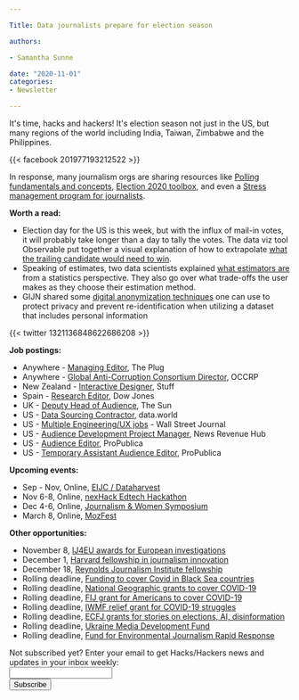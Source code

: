 ```yaml
---

Title: Data journalists prepare for election season

authors: 

- Samantha Sunne

date: "2020-11-01" 
categories: 
- Newsletter

---
```


It's time, hacks and hackers! It's election season not just in the US, but many regions of the world including India, Taiwan, Zimbabwe and the Philippines.

{{< facebook 201977193212522 >}}

In response, many journalism orgs are sharing resources like [Polling fundamentals and concepts](https://journalistsresource.org/tip-sheets/reporting/polling-fundamentals-journalists/), [Election 2020 toolbox](https://www.journaliststoolbox.org/2020/10/31/election_2008/), and even a [Stress management program for journalists](https://theselfinvestigation.com).

**Worth a read:**



*   Election day for the US is this week, but with the influx of mail-in votes, it will probably take longer than a day to tally the votes. The data viz tool Observable put together a visual explanation of how to extrapolate [what the trailing candidate would need to win](https://observablehq.com/@observablehq/visualizing-partial-election-results).
*   Speaking of estimates, two data scientists explained [what estimators are](https://multithreaded.stitchfix.com/blog/2020/09/24/what-makes-a-good-estimator/) from a statistics perspective. They also go over what trade-offs the user makes as they choose their estimation method.
*   GIJN shared some [digital anonymization techniques](https://gijn.org/2020/10/20/how-data-journalists-can-use-anonymization-to-protect-privacy/) one can use to protect privacy and prevent re-identification when utilizing a dataset that includes personal information

{{< twitter 1321136848622686208 >}}

**Job postings:**



*   Anywhere - [Managing Editor](https://www.ire.org/archives/jobs/job/managing-editor-11), The Plug
*   Anywhere - [Global Anti-Corruption Consortium Director](https://www.occrp.org/en/occrp-jobs/director-global-anti-corruption-consortium), OCCRP
*   New Zealand - [Interactive Designer](https://careers.stuff.co.nz/jobdetails/ajid/yCEU7/Interactive-Designer,3102.html), Stuff
*   Spain - [Research Editor](https://www.cisionjobs.co.uk/job/102320/dow-jones-research-editor-scandinavian-languages-adverse-media-entities-barcelona-/?deviceType=Desktop&TrackID=1), Dow Jones
*   UK - [Deputy Head of Audience](https://www.cisionjobs.co.uk/job/102330/the-sun-deputy-head-of-audience-online/?deviceType=Desktop&TrackID=1), The Sun
*   US - [Data Sourcing Contractor](https://datadotworld.breezy.hr/p/6e745a2a9000-data-sourcing-contractor), data.world
*   US - [Multiple Engineering/UX jobs](https://medium.com/the-wall-street-journal/the-wall-street-journals-digital-experiences-strategy-unit-is-hiring-4b284101edd) - Wall Street Journal
*   US - [Audience Development Project Manager](https://www.ire.org/archives/jobs/job/audience-development-project-manager), News Revenue Hub
*   US - [Audience Editor](https://www.ire.org/archives/jobs/job/audience-editor-news-social-and-weekends), ProPublica
*   US - [Temporary Assistant Audience Editor](https://www.ire.org/archives/jobs/job/assistant-audience-editor-local-temporary), ProPublica

**Upcoming events:**



*   Sep - Nov, Online, [EIJC / Dataharvest](https://dataharvest.eu/)
*   Nov 6-8, Online, [nexHack Edtech Hackathon](https://www.swissnexindia.org/event/nexhack-edtech/)
*   Dec 4-6, Online, [Journalism & Women Symposium](https://jaws.org/conference/)
*   March 8, Online, [MozFest](https://www.mozillafestival.org/en/)

**Other opportunities:**



*   November 8, [IJ4EU awards for European investigations](https://www.investigativejournalismforeu.net/awards/the-ij4eu-impact-award/)
*   December 1, [Harvard fellowship in journalism innovation](https://nieman.harvard.edu/fellowships/nieman-berkman-fellowship-in-journalism-innovation-2/)
*   December 18, [Reynolds Journalism Institute fellowship](https://www.rjionline.org/fellowships)
*   Rolling deadline, [Funding to cover Covid in Black Sea countries](https://www.gmfus.org/program/black-sea-trust-regional-cooperation)
*   Rolling deadline, [National Geographic grants to cover COVID-19](https://twitter.com/BradfordPearson/status/1243680491208925184?s=19)
*   Rolling deadline, [FIJ grant for Americans to cover COVID-19](https://investigate.submittable.com/submit/163797/coronavirus-rolling-grant-for-u-s-freelancers)
*   Rolling deadline, [IWMF relief grant for COVID-19 struggles](https://iwmf.submittable.com/submit/41e7f7ce-db40-4ff6-873f-e24450e27497/journalism-relief-fund-english)
*   Rolling deadline, [ECFJ grants for stories on elections, AI, disinformation](https://www.eyebeam.org/eyebeam-center-for-the-future-of-journalism/)
*   Rolling deadline, [Ukraine Media Development Fund](http://ijnet.org/en/opportunities/media-development-grants-available-ukraine)
*   Rolling deadline, [Fund for Environmental Journalism Rapid Response](https://www.sej.org/initiatives/fund-for-environmental-journalism)

<div id="mc_embed_signup"><form id="mc-embedded-subscribe-form" class="validate" action="//hackshackers.us1.list-manage.com/subscribe/post?u=c56f2e53d5ed6ef87f8aaa75c&amp;id=fb2bc6f10b" method="post" name="mc-embedded-subscribe-form" novalidate="" target="_blank">

<div id="mc_embed_signup_scroll">

<div class="mc-field-group"><label for="mce-EMAIL">Not subscribed yet? Enter your email to get Hacks/Hackers news and updates in your inbox weekly:  </label></div>

<div class="mc-field-group"><input id="mce-EMAIL" class="required email" name="EMAIL" type="email" value="" /></div>

<!-- real people should not fill this in and expect good things - do not remove this or risk form bot signups-->

<div style="position: absolute; left: -5000px;"><input tabindex="-1" name="b_c56f2e53d5ed6ef87f8aaa75c_fb2bc6f10b" type="text" value="" /></div>

<div class="clear"><input id="mc-embedded-subscribe" class="button" name="subscribe" type="submit" value="Subscribe" /></div>

</div>

</form></div>

<!--End mc_embed_signup-->

<meta name="twitter:card" content="summary">

<meta name="twitter:image:src" content="https://hackshackers.com/content-images/about/hackshackers_logomark.png">
